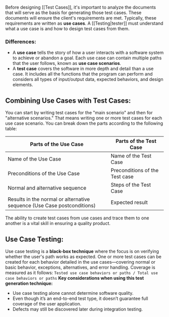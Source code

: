 Before designing [[Test Cases]], it's important to analyze the documents that will serve as the basis for generating those test cases. These documents will ensure the client's requirements are met. Typically, these requirements are written as **use cases**. A [[Testing|tester]] must understand what a use case is and how to design test cases from them.
### Differences:
- A **use case** tells the story of how a user interacts with a software system to achieve or abandon a goal. Each use case can contain multiple paths that the user follows, known as **use case scenarios**.
- A **test case** covers the software in more depth and detail than a use case. It includes all the functions that the program can perform and considers all types of input/output data, expected behaviors, and design elements.
## Combining Use Cases with Test Cases:
You can start by writing test cases for the "main scenario" and then for "alternative scenarios." That means writing one or more test cases for each use case scenario. You can break down the parts according to the following table:

| Parts of the Use Case                                                   | Parts of the Test Case         |
| ----------------------------------------------------------------------- | ------------------------------ |
| Name of the Use Case                                                    | Name of the Test Case          |
| Preconditions of the Use Case                                           | Preconditions of the Test case |
| Normal and alternative sequence                                         | Steps of the Test Case         |
| Results in the normal or alternative sequence (Use Case postconditions) | Expected result                |
The ability to create test cases from use cases and trace them to one another is a vital skill in ensuring a quality product.
## Use Case Testing:
Use case testing is a **black-box technique** where the focus is on verifying whether the user's path works as expected. One or more test cases can be created for each behavior detailed in the use cases—covering normal or basic behavior, exceptions, alternatives, and error handling.
Coverage is measured as it follows:
`Tested use case behaviors or paths / Total use case behaviors or paths`
**Key considerations when using this test generation technique:**
- Use case testing alone cannot determine software quality.
- Even though it’s an end-to-end test type, it doesn’t guarantee full coverage of the user application.
- Defects may still be discovered later during integration testing.